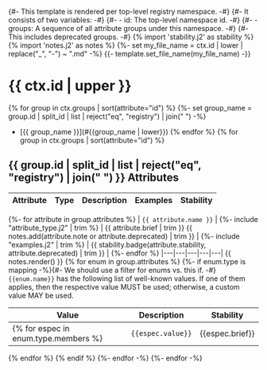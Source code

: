 {#- This template is rendered per top-level registry namespace. -#}
{#- It consists of two variables: -#}
{#- - id: The top-level namespace id. -#}
{#- - groups: A sequence of all attribute groups under this namespace. -#}
{#-           This includes deprecated groups. -#}
{% import 'stability.j2' as stability %}
{% import 'notes.j2' as notes %}
{%- set my_file_name = ctx.id | lower | replace("_", "-") ~ ".md" -%}
{{- template.set_file_name(my_file_name) -}}

<!--- Hugo front matter used to generate the website version of this page:
--->

# {{ ctx.id | upper }}

{% for group in ctx.groups | sort(attribute="id") %}
{%- set group_name = group.id | split_id | list | reject("eq", "registry") | join(" ") -%}
- [{{ group_name }}](#{{group_name | lower}})
{% endfor %}
{% for group in ctx.groups | sort(attribute="id") %}
## {{ group.id | split_id | list | reject("eq", "registry") | join(" ") }} Attributes

| Attribute  | Type | Description  | Examples  | Stability |
|---|---|---|---|---|
{%- for attribute in group.attributes %}
| `{{ attribute.name }}` | {%- include "attribute_type.j2" | trim %} | {{ attribute.brief | trim }} {{ notes.add(attribute.note or attribute.deprecated) | trim }} | {%- include "examples.j2" | trim %} | {{ stability.badge(attribute.stability, attribute.deprecated) | trim }} |
{%- endfor %}
|---|---|---|---|---|
{{ notes.render() }}
{% for enum in group.attributes %}
{%- if enum.type is mapping -%}{#- We should use a filter for enums vs. this if. -#}
`{{enum.name}}` has the following list of well-known values. If one of them applies, then the respective value MUST be used; otherwise, a custom value MAY be used.

| Value  | Description | Stability |
|---|---|---|
{% for espec in enum.type.members %}| `{{espec.value}}` | {{espec.brief}} | {{ stability.badge(espec.stability) }} |
{% endfor %}
{% endif %}
{%- endfor -%}
{%- endfor -%}
